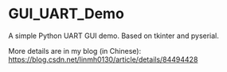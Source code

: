 # GUI_UART_Demo

A simple Python UART GUI demo. Based on tkinter and pyserial.

More details are in my blog (in Chinese): https://blog.csdn.net/linmh0130/article/details/84494428

